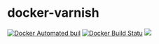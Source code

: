 # docker-varnish
[![Docker Automated buil](https://img.shields.io/docker/automated/m3hran/varnish.svg?style=flat-square)]()
[![Docker Build Statu](https://img.shields.io/docker/build/m3hran/varnish.svg?style=flat-square)]()
[![](https://images.microbadger.com/badges/image/m3hran/varnish.svg)](https://microbadger.com/images/m3hran/varnish)
